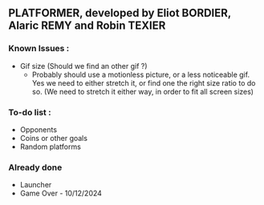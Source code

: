 ## PLATFORMER, developed by Eliot BORDIER, Alaric REMY and Robin TEXIER

### Known Issues :
 - Gif size (Should we find an other gif ?)
   - Probably should use a motionless picture, or a less noticeable gif. Yes we need to either stretch it, or find one the right size ratio to do so. (We need to stretch it either way, in order to fit all screen sizes)

### To-do list :
 - Opponents
 - Coins or other goals
 - Random platforms

### Already done
 - Launcher
 - Game Over - 10/12/2024
